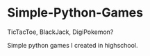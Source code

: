 # Simple-Python-Games
TicTacToe, BlackJack, DigiPokemon?

Simple python games I created in highschool.
